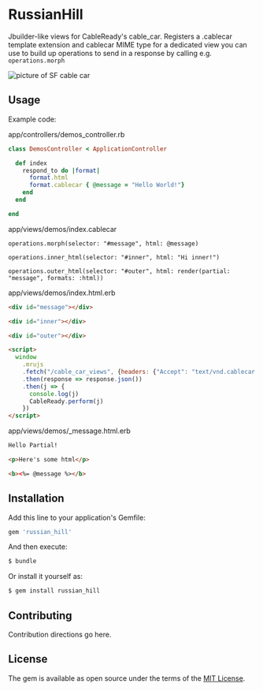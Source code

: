 # RussianHill
Jbuilder-like views for CableReady's cable_car.  Registers a .cablecar template extension and cablecar MIME type for a dedicated view you can use to build up operations to send in a response by calling e.g. `operations.morph`

![picture of SF cable car](russianhill.jpg)


## Usage
Example code:

app/controllers/demos_controller.rb
```ruby
class DemosController < ApplicationController

  def index
    respond_to do |format|
      format.html
      format.cablecar { @message = "Hello World!"}
    end
  end

end
```

app/views/demos/index.cablecar
```
operations.morph(selector: "#message", html: @message)

operations.inner_html(selector: "#inner", html: "Hi inner!")

operations.outer_html(selector: "#outer", html: render(partial: "message", formats: :html))

```


app/views/demos/index.html.erb
```html
<div id="message"></div>

<div id="inner"></div>

<div id="outer"></div>

<script>
  window
    .mrujs
    .fetch("/cable_car_views", {headers: {"Accept": "text/vnd.cablecar.json"}})
    .then(response => response.json())
    .then(j => {
      console.log(j)
      CableReady.perform(j)
    })
</script>

```

app/views/demos/_message.html.erb
```html
Hello Partial!

<p>Here's some html</p>

<b><%= @message %></b>

```

## Installation
Add this line to your application's Gemfile:

```ruby
gem 'russian_hill'
```

And then execute:
```bash
$ bundle
```

Or install it yourself as:
```bash
$ gem install russian_hill
```

## Contributing
Contribution directions go here.

## License
The gem is available as open source under the terms of the [MIT License](https://opensource.org/licenses/MIT).
